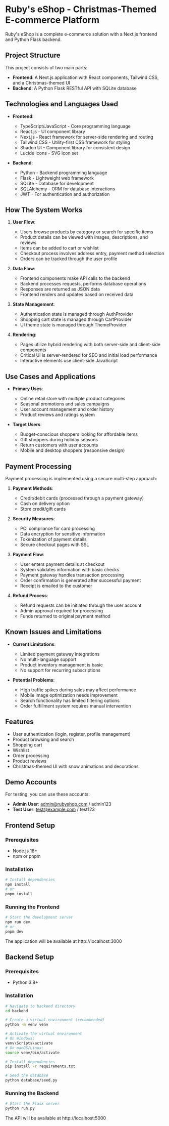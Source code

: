 # Ruby's eShop - Christmas-Themed E-commerce Platform

Ruby's eShop is a complete e-commerce solution with a Next.js frontend and Python Flask backend.

## Project Structure

This project consists of two main parts:

- **Frontend**: A Next.js application with React components, Tailwind CSS, and a Christmas-themed UI
- **Backend**: A Python Flask RESTful API with SQLite database

## Technologies and Languages Used

- **Frontend**:
  - TypeScript/JavaScript - Core programming language
  - React.js - UI component library
  - Next.js - React framework for server-side rendering and routing
  - Tailwind CSS - Utility-first CSS framework for styling
  - Shadcn UI - Component library for consistent design
  - Lucide Icons - SVG icon set

- **Backend**:
  - Python - Backend programming language
  - Flask - Lightweight web framework
  - SQLite - Database for development
  - SQLAlchemy - ORM for database interactions
  - JWT - For authentication and authorization

## How The System Works

1. **User Flow**:
   - Users browse products by category or search for specific items
   - Product details can be viewed with images, descriptions, and reviews
   - Items can be added to cart or wishlist
   - Checkout process involves address entry, payment method selection
   - Orders can be tracked through the user profile

2. **Data Flow**:
   - Frontend components make API calls to the backend
   - Backend processes requests, performs database operations
   - Responses are returned as JSON data
   - Frontend renders and updates based on received data

3. **State Management**:
   - Authentication state is managed through AuthProvider
   - Shopping cart state is managed through CartProvider
   - UI theme state is managed through ThemeProvider

4. **Rendering**:
   - Pages utilize hybrid rendering with both server-side and client-side components
   - Critical UI is server-rendered for SEO and initial load performance
   - Interactive elements use client-side JavaScript

## Use Cases and Applications

- **Primary Uses**:
  - Online retail store with multiple product categories
  - Seasonal promotions and sales campaigns
  - User account management and order history
  - Product reviews and ratings system

- **Target Users**:
  - Budget-conscious shoppers looking for affordable items
  - Gift shoppers during holiday seasons
  - Return customers with user accounts
  - Mobile and desktop shoppers (responsive design)

## Payment Processing

Payment processing is implemented using a secure multi-step approach:

1. **Payment Methods**:
   - Credit/debit cards (processed through a payment gateway)
   - Cash on delivery option
   - Store credit/gift cards

2. **Security Measures**:
   - PCI compliance for card processing
   - Data encryption for sensitive information
   - Tokenization of payment details
   - Secure checkout pages with SSL

3. **Payment Flow**:
   - User enters payment details at checkout
   - System validates information with basic checks
   - Payment gateway handles transaction processing
   - Order confirmation is generated after successful payment
   - Receipt is emailed to the customer

4. **Refund Process**:
   - Refund requests can be initiated through the user account
   - Admin approval required for processing
   - Funds returned to original payment method

## Known Issues and Limitations

- **Current Limitations**:
  - Limited payment gateway integrations
  - No multi-language support
  - Product inventory management is basic
  - No support for recurring subscriptions

- **Potential Problems**:
  - High traffic spikes during sales may affect performance
  - Mobile image optimization needs improvement
  - Search functionality has limited filtering options
  - Order fulfillment system requires manual intervention

## Features

- User authentication (login, register, profile management)
- Product browsing and search
- Shopping cart
- Wishlist
- Order processing
- Product reviews
- Christmas-themed UI with snow animations and decorations

## Demo Accounts

For testing, you can use these accounts:

- **Admin User**: admin@rubyshop.com / admin123
- **Test User**: test@example.com / test123

## Frontend Setup

### Prerequisites

- Node.js 18+
- npm or pnpm

### Installation

```bash
# Install dependencies
npm install
# or
pnpm install
```

### Running the Frontend

```bash
# Start the development server
npm run dev
# or
pnpm dev
```

The application will be available at http://localhost:3000

## Backend Setup

### Prerequisites

- Python 3.8+

### Installation

```bash
# Navigate to backend directory
cd backend

# Create a virtual environment (recommended)
python -m venv venv

# Activate the virtual environment
# On Windows:
venv\Scripts\activate
# On macOS/Linux:
source venv/bin/activate

# Install dependencies
pip install -r requirements.txt

# Seed the database
python database/seed.py
```

### Running the Backend

```bash
# Start the Flask server
python run.py
```

The API will be available at http://localhost:5000
